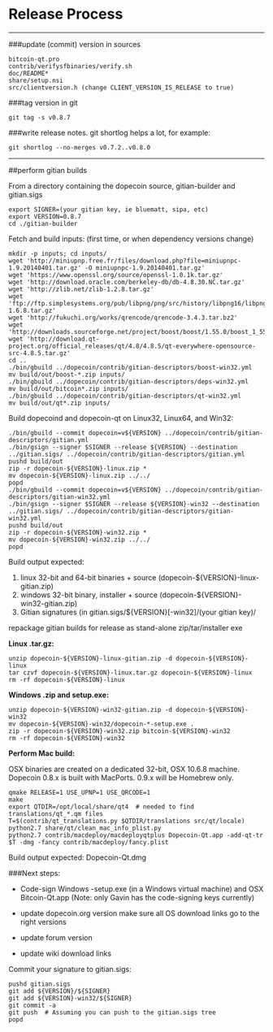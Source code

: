 Release Process
====================

* * *

###update (commit) version in sources


	bitcoin-qt.pro
	contrib/verifysfbinaries/verify.sh
	doc/README*
	share/setup.nsi
	src/clientversion.h (change CLIENT_VERSION_IS_RELEASE to true)

###tag version in git

	git tag -s v0.8.7

###write release notes. git shortlog helps a lot, for example:

	git shortlog --no-merges v0.7.2..v0.8.0

* * *

##perform gitian builds

 From a directory containing the dopecoin source, gitian-builder and gitian.sigs
  
	export SIGNER=(your gitian key, ie bluematt, sipa, etc)
	export VERSION=0.8.7
	cd ./gitian-builder

 Fetch and build inputs: (first time, or when dependency versions change)

	mkdir -p inputs; cd inputs/
	wget 'http://miniupnp.free.fr/files/download.php?file=miniupnpc-1.9.20140401.tar.gz' -O miniupnpc-1.9.20140401.tar.gz'
	wget 'https://www.openssl.org/source/openssl-1.0.1k.tar.gz'
	wget 'http://download.oracle.com/berkeley-db/db-4.8.30.NC.tar.gz'
	wget 'http://zlib.net/zlib-1.2.8.tar.gz'
	wget 'ftp://ftp.simplesystems.org/pub/libpng/png/src/history/libpng16/libpng-1.6.8.tar.gz'
	wget 'http://fukuchi.org/works/qrencode/qrencode-3.4.3.tar.bz2'
	wget 'http://downloads.sourceforge.net/project/boost/boost/1.55.0/boost_1_55_0.tar.bz2'
	wget 'http://download.qt-project.org/official_releases/qt/4.8/4.8.5/qt-everywhere-opensource-src-4.8.5.tar.gz'
	cd ..
	./bin/gbuild ../dopecoin/contrib/gitian-descriptors/boost-win32.yml
	mv build/out/boost-*.zip inputs/
	./bin/gbuild ../dopecoin/contrib/gitian-descriptors/deps-win32.yml
	mv build/out/bitcoin*.zip inputs/
	./bin/gbuild ../dopecoin/contrib/gitian-descriptors/qt-win32.yml
	mv build/out/qt*.zip inputs/

 Build dopecoind and dopecoin-qt on Linux32, Linux64, and Win32:
  
	./bin/gbuild --commit dopecoin=v${VERSION} ../dopecoin/contrib/gitian-descriptors/gitian.yml
	./bin/gsign --signer $SIGNER --release ${VERSION} --destination ../gitian.sigs/ ../dopecoin/contrib/gitian-descriptors/gitian.yml
	pushd build/out
	zip -r dopecoin-${VERSION}-linux.zip *
	mv dopecoin-${VERSION}-linux.zip ../../
	popd
	./bin/gbuild --commit dopecoin=v${VERSION} ../dopecoin/contrib/gitian-descriptors/gitian-win32.yml
	./bin/gsign --signer $SIGNER --release ${VERSION}-win32 --destination ../gitian.sigs/ ../dopecoin/contrib/gitian-descriptors/gitian-win32.yml
	pushd build/out
	zip -r dopecoin-${VERSION}-win32.zip *
	mv dopecoin-${VERSION}-win32.zip ../../
	popd

  Build output expected:

  1. linux 32-bit and 64-bit binaries + source (dopecoin-${VERSION}-linux-gitian.zip)
  2. windows 32-bit binary, installer + source (dopecoin-${VERSION}-win32-gitian.zip)
  3. Gitian signatures (in gitian.sigs/${VERSION}[-win32]/(your gitian key)/

repackage gitian builds for release as stand-alone zip/tar/installer exe

**Linux .tar.gz:**

	unzip dopecoin-${VERSION}-linux-gitian.zip -d dopecoin-${VERSION}-linux
	tar czvf dopecoin-${VERSION}-linux.tar.gz dopecoin-${VERSION}-linux
	rm -rf dopecoin-${VERSION}-linux

**Windows .zip and setup.exe:**

	unzip dopecoin-${VERSION}-win32-gitian.zip -d dopecoin-${VERSION}-win32
	mv dopecoin-${VERSION}-win32/dopecoin-*-setup.exe .
	zip -r dopecoin-${VERSION}-win32.zip bitcoin-${VERSION}-win32
	rm -rf dopecoin-${VERSION}-win32

**Perform Mac build:**

  OSX binaries are created on a dedicated 32-bit, OSX 10.6.8 machine.
  Dopecoin 0.8.x is built with MacPorts.  0.9.x will be Homebrew only.

	qmake RELEASE=1 USE_UPNP=1 USE_QRCODE=1
	make
	export QTDIR=/opt/local/share/qt4  # needed to find translations/qt_*.qm files
	T=$(contrib/qt_translations.py $QTDIR/translations src/qt/locale)
	python2.7 share/qt/clean_mac_info_plist.py
	python2.7 contrib/macdeploy/macdeployqtplus Dopecoin-Qt.app -add-qt-tr $T -dmg -fancy contrib/macdeploy/fancy.plist

 Build output expected: Dopecoin-Qt.dmg

###Next steps:

* Code-sign Windows -setup.exe (in a Windows virtual machine) and
  OSX Bitcoin-Qt.app (Note: only Gavin has the code-signing keys currently)

* update dopecoin.org version
  make sure all OS download links go to the right versions

* update forum version

* update wiki download links

Commit your signature to gitian.sigs:

	pushd gitian.sigs
	git add ${VERSION}/${SIGNER}
	git add ${VERSION}-win32/${SIGNER}
	git commit -a
	git push  # Assuming you can push to the gitian.sigs tree
	popd

